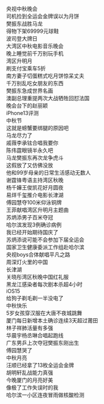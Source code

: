 央视中秋晚会  
司机捡到全运会金牌误以为月饼  
樊振东战胜马龙  
得物下架69999元球鞋  
波司登大牌日  
大湾区中秋电影音乐晚会  
晚上睡觉前千万别玩手机  
湾区升明月  
刷支付宝乘车5折  
南方妻子切蛋糕式吃月饼惊呆丈夫  
千万别乱吃女朋友的东西  
樊振东急成世界名画  
澳副总理重提两次大战牺牲回怼法国  
晚会台下的赵丽颖  
iPhone13评测  
中秋节  
这就是螃蟹要绑腿的原因吧  
马龙尽力了  
戚薇李承铉合唱我要你  
陈伟霆眼镜半永久吧  
马龙樊振东再次龙争虎斗  
这假放了又仿佛没放  
他和99岁母亲的日常生活感动无数人  
谢霆锋粤语主持湾区秋晚  
杨千嬅王俊凯花好月圆夜  
易烊千玺推介电影长津湖  
傅园慧夺100米仰泳铜牌  
王菲献唱湾区升明月主题曲  
苏炳添男子百米夺冠  
哈尔滨发现3例确诊病例  
我已经开始期待国庆了  
苏炳添说可能不会参加下届全运会  
国家卫生健康委派工作组赴哈尔滨  
央视boys合体献唱平凡之路  
周深灯火里的中国  
长津湖  
关晓彤湾区秋晚中国红礼服  
黑龙江感染者每次剧本杀超4小时  
iOS15  
给狗子剃毛剃一半没电了  
中秋快乐  
5岁女孩穿汉服在大唐不夜城跳舞  
厦门每日新增本土确诊连续3天超过莆田  
林子祥肺活量有多强  
华晨宇杨丞琳合唱起跑线  
广东男乒上次夺冠樊振东刚出生  
傅园慧哭了  
中秋月亮  
汪顺已经拿了13枚全运会金牌  
胡明轩乱战能力真强  
今晚厦门的月亮好美  
像极了工作失误时的我  
哈尔滨一小区连夜冒雨做核酸检测  
